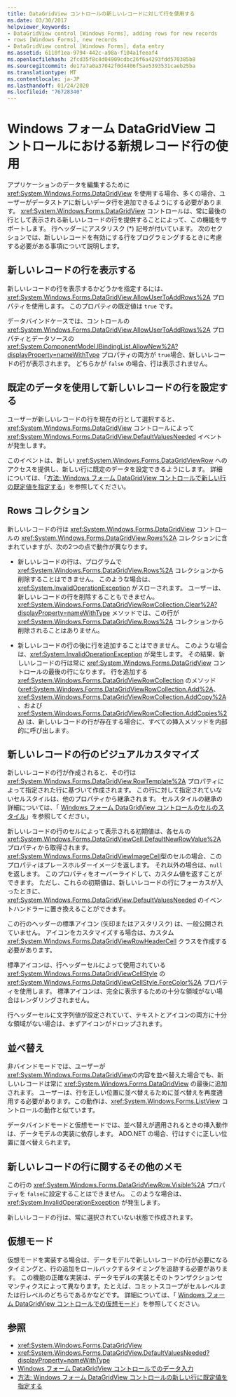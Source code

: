 ```yaml
---
title: DataGridView コントロールの新しいレコードに対して行を使用する
ms.date: 03/30/2017
helpviewer_keywords:
- DataGridView control [Windows Forms], adding rows for new records
- rows [Windows Forms], new records
- DataGridView control [Windows Forms], data entry
ms.assetid: 6110f1ea-9794-442c-a98a-f104a1feeaf4
ms.openlocfilehash: 2fcd35f8c4d04909cdbc26f6a4293fdd570385b8
ms.sourcegitcommit: de17a7a0a37042f0d4406f5ae5393531caeb25ba
ms.translationtype: MT
ms.contentlocale: ja-JP
ms.lasthandoff: 01/24/2020
ms.locfileid: "76728340"
---
```

# <a name="using-the-row-for-new-records-in-the-windows-forms-datagridview-control"></a>Windows フォーム DataGridView コントロールにおける新規レコード行の使用
アプリケーションのデータを編集するために <xref:System.Windows.Forms.DataGridView> を使用する場合、多くの場合、ユーザーがデータストアに新しいデータ行を追加できるようにする必要があります。 <xref:System.Windows.Forms.DataGridView> コントロールは、常に最後の行として表示される新しいレコードの行を提供することによって、この機能をサポートします。 行ヘッダーにアスタリスク (*) 記号が付いています。 次のセクションでは、新しいレコードを有効にする行をプログラミングするときに考慮する必要がある事項について説明します。  
  
## <a name="displaying-the-row-for-new-records"></a>新しいレコードの行を表示する  
 新しいレコードの行を表示するかどうかを指定するには、<xref:System.Windows.Forms.DataGridView.AllowUserToAddRows%2A> プロパティを使用します。 このプロパティの既定値は `true` です。  
  
 データバインドケースでは、コントロールの <xref:System.Windows.Forms.DataGridView.AllowUserToAddRows%2A> プロパティとデータソースの <xref:System.ComponentModel.IBindingList.AllowNew%2A?displayProperty=nameWithType> プロパティの両方が `true`場合、新しいレコードの行が表示されます。 どちらかが `false` の場合、行は表示されません。  
  
## <a name="populating-the-row-for-new-records-with-default-data"></a>既定のデータを使用して新しいレコードの行を設定する  
 ユーザーが新しいレコードの行を現在の行として選択すると、<xref:System.Windows.Forms.DataGridView> コントロールによって <xref:System.Windows.Forms.DataGridView.DefaultValuesNeeded> イベントが発生します。  
  
 このイベントは、新しい <xref:System.Windows.Forms.DataGridViewRow> へのアクセスを提供し、新しい行に既定のデータを設定できるようにします。 詳細については、「[方法: Windows フォーム DataGridView コントロールで新しい行の既定値を指定する](specify-default-values-for-new-rows-in-the-datagrid.md)」を参照してください。  
  
## <a name="the-rows-collection"></a>Rows コレクション  
 新しいレコードの行は <xref:System.Windows.Forms.DataGridView> コントロールの <xref:System.Windows.Forms.DataGridView.Rows%2A> コレクションに含まれていますが、次の2つの点で動作が異なります。  
  
- 新しいレコードの行は、プログラムで <xref:System.Windows.Forms.DataGridView.Rows%2A> コレクションから削除することはできません。 このような場合は、<xref:System.InvalidOperationException> がスローされます。 ユーザーは、新しいレコードの行を削除することもできません。 <xref:System.Windows.Forms.DataGridViewRowCollection.Clear%2A?displayProperty=nameWithType> メソッドでは、この行が <xref:System.Windows.Forms.DataGridView.Rows%2A> コレクションから削除されることはありません。  
  
- 新しいレコードの行の後に行を追加することはできません。 このような場合は、<xref:System.InvalidOperationException> が発生します。 その結果、新しいレコードの行は常に <xref:System.Windows.Forms.DataGridView> コントロールの最後の行になります。 行を追加する <xref:System.Windows.Forms.DataGridViewRowCollection> のメソッド (<xref:System.Windows.Forms.DataGridViewRowCollection.Add%2A>、<xref:System.Windows.Forms.DataGridViewRowCollection.AddCopy%2A>、および <xref:System.Windows.Forms.DataGridViewRowCollection.AddCopies%2A>) は、新しいレコードの行が存在する場合に、すべての挿入メソッドを内部的に呼び出します。  
  
## <a name="visual-customization-of-the-row-for-new-records"></a>新しいレコードの行のビジュアルカスタマイズ  
 新しいレコードの行が作成されると、その行は <xref:System.Windows.Forms.DataGridView.RowTemplate%2A> プロパティによって指定された行に基づいて作成されます。 この行に対して指定されていないセルスタイルは、他のプロパティから継承されます。 セルスタイルの継承の詳細については、「 [Windows フォーム DataGridView コントロールのセルのスタイル](cell-styles-in-the-windows-forms-datagridview-control.md)」を参照してください。  
  
 新しいレコードの行のセルによって表示される初期値は、各セルの <xref:System.Windows.Forms.DataGridViewCell.DefaultNewRowValue%2A> プロパティから取得されます。 <xref:System.Windows.Forms.DataGridViewImageCell>型のセルの場合、このプロパティはプレースホルダーイメージを返します。 それ以外の場合は、`null` を返します。 このプロパティをオーバーライドして、カスタム値を返すことができます。 ただし、これらの初期値は、新しいレコードの行にフォーカスが入ったときに、<xref:System.Windows.Forms.DataGridView.DefaultValuesNeeded> のイベントハンドラーに置き換えることができます。  
  
 この行のヘッダーの標準アイコン (矢印またはアスタリスク) は、一般公開されていません。 アイコンをカスタマイズする場合は、カスタム <xref:System.Windows.Forms.DataGridViewRowHeaderCell> クラスを作成する必要があります。  
  
 標準アイコンは、行ヘッダーセルによって使用されている <xref:System.Windows.Forms.DataGridViewCellStyle> の <xref:System.Windows.Forms.DataGridViewCellStyle.ForeColor%2A> プロパティを使用します。 標準アイコンは、完全に表示するための十分な領域がない場合はレンダリングされません。  
  
 行ヘッダーセルに文字列値が設定されていて、テキストとアイコンの両方に十分な領域がない場合は、まずアイコンがドロップされます。  
  
## <a name="sorting"></a>並べ替え  
 非バインドモードでは、ユーザーが <xref:System.Windows.Forms.DataGridView>の内容を並べ替えた場合でも、新しいレコードは常に <xref:System.Windows.Forms.DataGridView> の最後に追加されます。 ユーザーは、行を正しい位置に並べ替えるために並べ替えを再度適用する必要があります。この動作は、<xref:System.Windows.Forms.ListView> コントロールの動作と似ています。  
  
 データバインドモードと仮想モードでは、並べ替えが適用されるときの挿入動作は、データモデルの実装に依存します。 ADO.NET の場合、行はすぐに正しい位置に並べ替えられます。  
  
## <a name="other-notes-on-the-row-for-new-records"></a>新しいレコードの行に関するその他のメモ  
 この行の <xref:System.Windows.Forms.DataGridViewRow.Visible%2A> プロパティを `false`に設定することはできません。 このような場合は、<xref:System.InvalidOperationException> が発生します。  
  
 新しいレコードの行は、常に選択されていない状態で作成されます。  
  
## <a name="virtual-mode"></a>仮想モード  
 仮想モードを実装する場合は、データモデルで新しいレコードの行が必要になるタイミングと、行の追加をロールバックするタイミングを追跡する必要があります。 この機能の正確な実装は、データモデルの実装とそのトランザクションセマンティクスによって異なります。たとえば、コミットスコープがセルレベルまたは行レベルのどちらであるかなどです。 詳細については、「 [Windows フォーム DataGridView コントロールでの仮想モード](virtual-mode-in-the-windows-forms-datagridview-control.md)」を参照してください。  
  
## <a name="see-also"></a>参照

- <xref:System.Windows.Forms.DataGridView>
- <xref:System.Windows.Forms.DataGridView.DefaultValuesNeeded?displayProperty=nameWithType>
- [Windows フォーム DataGridView コントロールでのデータ入力](data-entry-in-the-windows-forms-datagridview-control.md)
- [方法: Windows フォーム DataGridView コントロールの新しい行に既定値を指定する](specify-default-values-for-new-rows-in-the-datagrid.md)
